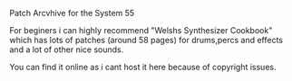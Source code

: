 Patch Arcvhive for the System 55

For beginers i can highly recommend "Welshs Synthesizer Cookbook" which has lots of patches (around 58 pages) for drums,percs and effects and a lot of other nice sounds.

You can find it online as i cant host it here because of copyright issues.